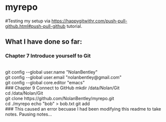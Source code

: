 # myrepo
#Testing my setup via https://happygitwithr.com/push-pull-github.html#push-pull-github tutorial.
## What I have done so far:
### Chapter 7 Introduce yourself to Git
<br>
git config --global user.name "NolanBentley"
<br>
git config --global user.email "nolanbentley@gmail.com"
<br>
git config --global core.editor "emacs"
<br>
### Chapter 9 Connect to GitHub
mkdir /data/Nolan/Git
<br>
cd /data/Nolan/Git
<br>
git clone https://github.com/NolanBentley/myrepo.git
<br>
cd ./myrepo
echo "bob" > bob.txt
git add 
<br>
### This caused an error becuase I had been modifying this readme to take notes. Pausing notes...
